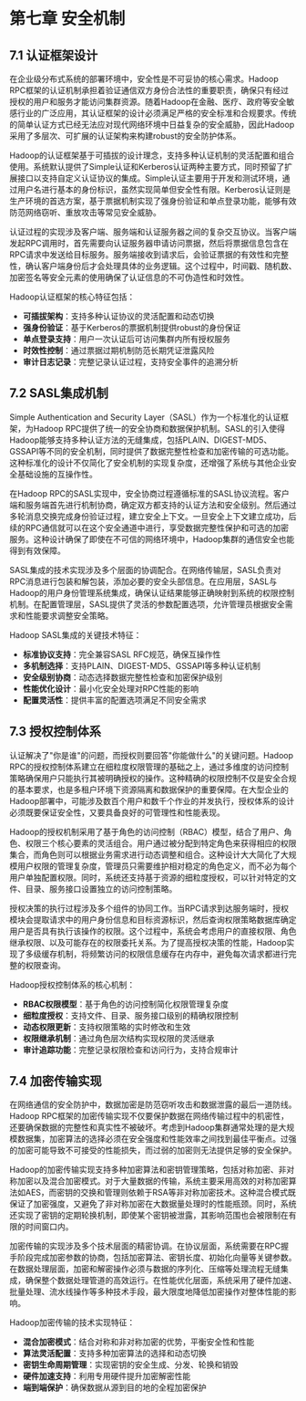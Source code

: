 # 第七章 安全机制

## 7.1 认证框架设计

在企业级分布式系统的部署环境中，安全性是不可妥协的核心需求。Hadoop RPC框架的认证机制承担着验证通信双方身份合法性的重要职责，确保只有经过授权的用户和服务才能访问集群资源。随着Hadoop在金融、医疗、政府等安全敏感行业的广泛应用，其认证框架的设计必须满足严格的安全标准和合规要求。传统的简单认证方式已经无法应对现代网络环境中日益复杂的安全威胁，因此Hadoop采用了多层次、可扩展的认证架构来构建robust的安全防护体系。

Hadoop的认证框架基于可插拔的设计理念，支持多种认证机制的灵活配置和组合使用。系统默认提供了Simple认证和Kerberos认证两种主要方式，同时预留了扩展接口以支持自定义认证协议的集成。Simple认证主要用于开发和测试环境，通过用户名进行基本的身份标识，虽然实现简单但安全性有限。Kerberos认证则是生产环境的首选方案，基于票据机制实现了强身份验证和单点登录功能，能够有效防范网络窃听、重放攻击等常见安全威胁。

认证过程的实现涉及客户端、服务端和认证服务器之间的复杂交互协议。当客户端发起RPC调用时，首先需要向认证服务器申请访问票据，然后将票据信息包含在RPC请求中发送给目标服务。服务端接收到请求后，会验证票据的有效性和完整性，确认客户端身份后才会处理具体的业务逻辑。这个过程中，时间戳、随机数、加密签名等安全元素的使用确保了认证信息的不可伪造性和时效性。

Hadoop认证框架的核心特征包括：

- **可插拔架构**：支持多种认证协议的灵活配置和动态切换
- **强身份验证**：基于Kerberos的票据机制提供robust的身份保证
- **单点登录支持**：用户一次认证后可访问集群内所有授权服务
- **时效性控制**：通过票据过期机制防范长期凭证泄露风险
- **审计日志记录**：完整记录认证过程，支持安全事件的追溯分析

## 7.2 SASL集成机制

Simple Authentication and Security Layer（SASL）作为一个标准化的认证框架，为Hadoop RPC提供了统一的安全协商和数据保护机制。SASL的引入使得Hadoop能够支持多种认证方法的无缝集成，包括PLAIN、DIGEST-MD5、GSSAPI等不同的安全机制，同时提供了数据完整性检查和加密传输的可选功能。这种标准化的设计不仅简化了安全机制的实现复杂度，还增强了系统与其他企业安全基础设施的互操作性。

在Hadoop RPC的SASL实现中，安全协商过程遵循标准的SASL协议流程。客户端和服务端首先进行机制协商，确定双方都支持的认证方法和安全级别。然后通过多轮消息交换完成身份验证过程，建立安全上下文。一旦安全上下文建立成功，后续的RPC通信就可以在这个安全通道中进行，享受数据完整性保护和可选的加密服务。这种设计确保了即使在不可信的网络环境中，Hadoop集群的通信安全也能得到有效保障。

SASL集成的技术实现涉及多个层面的协调配合。在网络传输层，SASL负责对RPC消息进行包装和解包装，添加必要的安全头部信息。在应用层，SASL与Hadoop的用户身份管理系统集成，确保认证结果能够正确映射到系统的权限控制机制。在配置管理层，SASL提供了灵活的参数配置选项，允许管理员根据安全需求和性能要求调整安全策略。

Hadoop SASL集成的关键技术特征：

- **标准协议支持**：完全兼容SASL RFC规范，确保互操作性
- **多机制选择**：支持PLAIN、DIGEST-MD5、GSSAPI等多种认证机制
- **安全级别协商**：动态选择数据完整性检查和加密保护级别
- **性能优化设计**：最小化安全处理对RPC性能的影响
- **配置灵活性**：提供丰富的配置选项满足不同安全需求

## 7.3 授权控制体系

认证解决了"你是谁"的问题，而授权则要回答"你能做什么"的关键问题。Hadoop RPC的授权控制体系建立在细粒度权限管理的基础之上，通过多维度的访问控制策略确保用户只能执行其被明确授权的操作。这种精确的权限控制不仅是安全合规的基本要求，也是多租户环境下资源隔离和数据保护的重要保障。在大型企业的Hadoop部署中，可能涉及数百个用户和数千个作业的并发执行，授权体系的设计必须既要保证安全性，又要具备良好的可管理性和性能表现。

Hadoop的授权机制采用了基于角色的访问控制（RBAC）模型，结合了用户、角色、权限三个核心要素的灵活组合。用户通过被分配到特定角色来获得相应的权限集合，而角色则可以根据业务需求进行动态调整和组合。这种设计大大简化了大规模用户权限的管理复杂度，管理员只需要维护相对稳定的角色定义，而不必为每个用户单独配置权限。同时，系统还支持基于资源的细粒度授权，可以针对特定的文件、目录、服务接口设置独立的访问控制策略。

授权决策的执行过程涉及多个组件的协同工作。当RPC请求到达服务端时，授权模块会提取请求中的用户身份信息和目标资源标识，然后查询权限策略数据库确定用户是否具有执行该操作的权限。这个过程中，系统会考虑用户的直接权限、角色继承权限、以及可能存在的权限委托关系。为了提高授权决策的性能，Hadoop实现了多级缓存机制，将频繁访问的权限信息缓存在内存中，避免每次请求都进行完整的权限查询。

Hadoop授权控制体系的核心机制：

- **RBAC权限模型**：基于角色的访问控制简化权限管理复杂度
- **细粒度授权**：支持文件、目录、服务接口级别的精确权限控制
- **动态权限更新**：支持权限策略的实时修改和生效
- **权限继承机制**：通过角色层次结构实现权限的灵活继承
- **审计追踪功能**：完整记录权限检查和访问行为，支持合规审计

## 7.4 加密传输实现

在网络通信的安全防护中，数据加密是防范窃听攻击和数据泄露的最后一道防线。Hadoop RPC框架的加密传输实现不仅要保护数据在网络传输过程中的机密性，还要确保数据的完整性和真实性不被破坏。考虑到Hadoop集群通常处理的是大规模数据集，加密算法的选择必须在安全强度和性能效率之间找到最佳平衡点。过强的加密可能导致不可接受的性能损失，而过弱的加密则无法提供足够的安全保护。

Hadoop的加密传输实现支持多种加密算法和密钥管理策略，包括对称加密、非对称加密以及混合加密模式。对于大量数据的传输，系统主要采用高效的对称加密算法如AES，而密钥的交换和管理则依赖于RSA等非对称加密技术。这种混合模式既保证了加密强度，又避免了非对称加密在大数据量处理时的性能瓶颈。同时，系统还实现了密钥的定期轮换机制，即使某个密钥被泄露，其影响范围也会被限制在有限的时间窗口内。

加密传输的实现涉及多个技术层面的精密协调。在协议层面，系统需要在RPC握手阶段完成加密参数的协商，包括加密算法、密钥长度、初始化向量等关键参数。在数据处理层面，加密和解密操作必须与数据的序列化、压缩等处理流程无缝集成，确保整个数据处理管道的高效运行。在性能优化层面，系统采用了硬件加速、批量处理、流水线操作等多种技术手段，最大限度地降低加密操作对整体性能的影响。

Hadoop加密传输的技术实现特征：

- **混合加密模式**：结合对称和非对称加密的优势，平衡安全性和性能
- **算法灵活配置**：支持多种加密算法的选择和动态切换
- **密钥生命周期管理**：实现密钥的安全生成、分发、轮换和销毁
- **硬件加速支持**：利用专用硬件提升加密解密性能
- **端到端保护**：确保数据从源到目的地的全程加密保护
